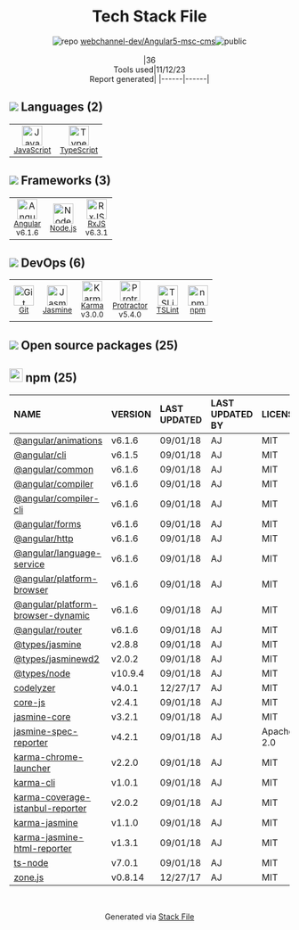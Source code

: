 <!--
--- Readme.md Snippet without images Start ---
## Tech Stack
webchannel-dev/Angular5-msc-cms is built on the following main stack:
- [Jasmine](http://jasmine.github.io/) – Javascript Testing Framework
- [Node.js](http://nodejs.org/) – Frameworks (Full Stack)
- [JavaScript](https://developer.mozilla.org/en-US/docs/Web/JavaScript) – Languages
- [Karma](http://karma-runner.github.io/) – Browser Testing
- [TypeScript](http://www.typescriptlang.org) – Languages
- [Protractor](http://angular.github.io/protractor) – Javascript Testing Framework
- [RxJS](http://reactivex.io/rxjs/) – Concurrency Frameworks
- [Angular](https://angular.io) – Javascript MVC Frameworks
- [TSLint](https://github.com/palantir/tslint) – Code Review

Full tech stack [here](/techstack.md)
--- Readme.md Snippet without images End ---

--- Readme.md Snippet with images Start ---
## Tech Stack
webchannel-dev/Angular5-msc-cms is built on the following main stack:
- <img width='25' height='25' src='https://img.stackshare.io/service/831/7c0b595409af531b9cdeb07f8c513e8b.png' alt='Jasmine'/> [Jasmine](http://jasmine.github.io/) – Javascript Testing Framework
- <img width='25' height='25' src='https://img.stackshare.io/service/1011/n1JRsFeB_400x400.png' alt='Node.js'/> [Node.js](http://nodejs.org/) – Frameworks (Full Stack)
- <img width='25' height='25' src='https://img.stackshare.io/service/1209/javascript.jpeg' alt='JavaScript'/> [JavaScript](https://developer.mozilla.org/en-US/docs/Web/JavaScript) – Languages
- <img width='25' height='25' src='https://img.stackshare.io/service/1420/TidYGd6a.png' alt='Karma'/> [Karma](http://karma-runner.github.io/) – Browser Testing
- <img width='25' height='25' src='https://img.stackshare.io/service/1612/bynNY5dJ.jpg' alt='TypeScript'/> [TypeScript](http://www.typescriptlang.org) – Languages
- <img width='25' height='25' src='https://img.stackshare.io/service/1754/protractor-logo1.png' alt='Protractor'/> [Protractor](http://angular.github.io/protractor) – Javascript Testing Framework
- <img width='25' height='25' src='https://img.stackshare.io/service/1796/984368.png' alt='RxJS'/> [RxJS](http://reactivex.io/rxjs/) – Concurrency Frameworks
- <img width='25' height='25' src='https://img.stackshare.io/service/3745/cb8U-gL6_400x400.jpg' alt='Angular'/> [Angular](https://angular.io) – Javascript MVC Frameworks
- <img width='25' height='25' src='https://img.stackshare.io/service/5561/303157.png' alt='TSLint'/> [TSLint](https://github.com/palantir/tslint) – Code Review

Full tech stack [here](/techstack.md)
--- Readme.md Snippet with images End ---
-->
<div align="center">

# Tech Stack File
![](https://img.stackshare.io/repo.svg "repo") [webchannel-dev/Angular5-msc-cms](https://github.com/webchannel-dev/Angular5-msc-cms)![](https://img.stackshare.io/public_badge.svg "public")
<br/><br/>
|36<br/>Tools used|11/12/23 <br/>Report generated|
|------|------|
</div>

## <img src='https://img.stackshare.io/languages.svg'/> Languages (2)
<table><tr>
  <td align='center'>
  <img width='36' height='36' src='https://img.stackshare.io/service/1209/javascript.jpeg' alt='JavaScript'>
  <br>
  <sub><a href="https://developer.mozilla.org/en-US/docs/Web/JavaScript">JavaScript</a></sub>
  <br>
  <sub></sub>
</td>

<td align='center'>
  <img width='36' height='36' src='https://img.stackshare.io/service/1612/bynNY5dJ.jpg' alt='TypeScript'>
  <br>
  <sub><a href="http://www.typescriptlang.org">TypeScript</a></sub>
  <br>
  <sub></sub>
</td>

</tr>
</table>

## <img src='https://img.stackshare.io/frameworks.svg'/> Frameworks (3)
<table><tr>
  <td align='center'>
  <img width='36' height='36' src='https://img.stackshare.io/service/3745/cb8U-gL6_400x400.jpg' alt='Angular'>
  <br>
  <sub><a href="https://angular.io">Angular</a></sub>
  <br>
  <sub>v6.1.6</sub>
</td>

<td align='center'>
  <img width='36' height='36' src='https://img.stackshare.io/service/1011/n1JRsFeB_400x400.png' alt='Node.js'>
  <br>
  <sub><a href="http://nodejs.org/">Node.js</a></sub>
  <br>
  <sub></sub>
</td>

<td align='center'>
  <img width='36' height='36' src='https://img.stackshare.io/service/1796/984368.png' alt='RxJS'>
  <br>
  <sub><a href="http://reactivex.io/rxjs/">RxJS</a></sub>
  <br>
  <sub>v6.3.1</sub>
</td>

</tr>
</table>

## <img src='https://img.stackshare.io/devops.svg'/> DevOps (6)
<table><tr>
  <td align='center'>
  <img width='36' height='36' src='https://img.stackshare.io/service/1046/git.png' alt='Git'>
  <br>
  <sub><a href="http://git-scm.com/">Git</a></sub>
  <br>
  <sub></sub>
</td>

<td align='center'>
  <img width='36' height='36' src='https://img.stackshare.io/service/831/7c0b595409af531b9cdeb07f8c513e8b.png' alt='Jasmine'>
  <br>
  <sub><a href="http://jasmine.github.io/">Jasmine</a></sub>
  <br>
  <sub></sub>
</td>

<td align='center'>
  <img width='36' height='36' src='https://img.stackshare.io/service/1420/TidYGd6a.png' alt='Karma'>
  <br>
  <sub><a href="http://karma-runner.github.io/">Karma</a></sub>
  <br>
  <sub>v3.0.0</sub>
</td>

<td align='center'>
  <img width='36' height='36' src='https://img.stackshare.io/service/1754/protractor-logo1.png' alt='Protractor'>
  <br>
  <sub><a href="http://angular.github.io/protractor">Protractor</a></sub>
  <br>
  <sub>v5.4.0</sub>
</td>

<td align='center'>
  <img width='36' height='36' src='https://img.stackshare.io/service/5561/303157.png' alt='TSLint'>
  <br>
  <sub><a href="https://github.com/palantir/tslint">TSLint</a></sub>
  <br>
  <sub></sub>
</td>

<td align='center'>
  <img width='36' height='36' src='https://img.stackshare.io/service/1120/lejvzrnlpb308aftn31u.png' alt='npm'>
  <br>
  <sub><a href="https://www.npmjs.com/">npm</a></sub>
  <br>
  <sub></sub>
</td>

</tr>
</table>


## <img src='https://img.stackshare.io/group.svg' /> Open source packages (25)</h2>

## <img width='24' height='24' src='https://img.stackshare.io/service/1120/lejvzrnlpb308aftn31u.png'/> npm (25)

|NAME|VERSION|LAST UPDATED|LAST UPDATED BY|LICENSE|VULNERABILITIES|
|:------|:------|:------|:------|:------|:------|
|[@angular/animations](https://www.npmjs.com/@angular/animations)|v6.1.6|09/01/18|AJ |MIT|N/A|
|[@angular/cli](https://www.npmjs.com/@angular/cli)|v6.1.5|09/01/18|AJ |MIT|N/A|
|[@angular/common](https://www.npmjs.com/@angular/common)|v6.1.6|09/01/18|AJ |MIT|N/A|
|[@angular/compiler](https://www.npmjs.com/@angular/compiler)|v6.1.6|09/01/18|AJ |MIT|N/A|
|[@angular/compiler-cli](https://www.npmjs.com/@angular/compiler-cli)|v6.1.6|09/01/18|AJ |MIT|N/A|
|[@angular/forms](https://www.npmjs.com/@angular/forms)|v6.1.6|09/01/18|AJ |MIT|N/A|
|[@angular/http](https://www.npmjs.com/@angular/http)|v6.1.6|09/01/18|AJ |MIT|N/A|
|[@angular/language-service](https://www.npmjs.com/@angular/language-service)|v6.1.6|09/01/18|AJ |MIT|N/A|
|[@angular/platform-browser](https://www.npmjs.com/@angular/platform-browser)|v6.1.6|09/01/18|AJ |MIT|N/A|
|[@angular/platform-browser-dynamic](https://www.npmjs.com/@angular/platform-browser-dynamic)|v6.1.6|09/01/18|AJ |MIT|N/A|
|[@angular/router](https://www.npmjs.com/@angular/router)|v6.1.6|09/01/18|AJ |MIT|N/A|
|[@types/jasmine](https://www.npmjs.com/@types/jasmine)|v2.8.8|09/01/18|AJ |MIT|N/A|
|[@types/jasminewd2](https://www.npmjs.com/@types/jasminewd2)|v2.0.2|09/01/18|AJ |MIT|N/A|
|[@types/node](https://www.npmjs.com/@types/node)|v10.9.4|09/01/18|AJ |MIT|N/A|
|[codelyzer](https://www.npmjs.com/codelyzer)|v4.0.1|12/27/17|AJ |MIT|N/A|
|[core-js](https://www.npmjs.com/core-js)|v2.4.1|09/01/18|AJ |MIT|N/A|
|[jasmine-core](https://www.npmjs.com/jasmine-core)|v3.2.1|09/01/18|AJ |MIT|N/A|
|[jasmine-spec-reporter](https://www.npmjs.com/jasmine-spec-reporter)|v4.2.1|09/01/18|AJ |Apache-2.0|N/A|
|[karma-chrome-launcher](https://www.npmjs.com/karma-chrome-launcher)|v2.2.0|09/01/18|AJ |MIT|N/A|
|[karma-cli](https://www.npmjs.com/karma-cli)|v1.0.1|09/01/18|AJ |MIT|N/A|
|[karma-coverage-istanbul-reporter](https://www.npmjs.com/karma-coverage-istanbul-reporter)|v2.0.2|09/01/18|AJ |MIT|N/A|
|[karma-jasmine](https://www.npmjs.com/karma-jasmine)|v1.1.0|09/01/18|AJ |MIT|N/A|
|[karma-jasmine-html-reporter](https://www.npmjs.com/karma-jasmine-html-reporter)|v1.3.1|09/01/18|AJ |MIT|N/A|
|[ts-node](https://www.npmjs.com/ts-node)|v7.0.1|09/01/18|AJ |MIT|N/A|
|[zone.js](https://www.npmjs.com/zone.js)|v0.8.14|12/27/17|AJ |MIT|N/A|

<br/>
<div align='center'>

Generated via [Stack File](https://github.com/apps/stack-file)
